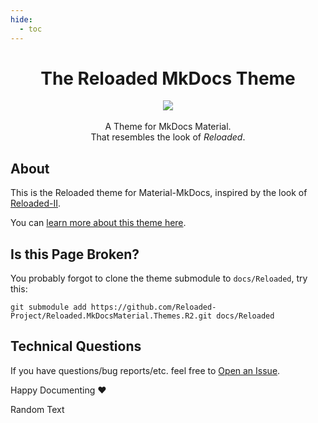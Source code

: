 ```yaml
---
hide:
  - toc
---
```


<div align="center">
	<h1>The Reloaded MkDocs Theme</h1>
	<img src="Reloaded/Images/Reloaded-Icon.png"/>
	<br/> <br/>
    A Theme for MkDocs Material.
    <br/>
    That resembles the look of <i>Reloaded</i>.
</div>

## About

This is the Reloaded theme for Material-MkDocs, inspired by the look of [Reloaded-II](https://reloaded-project.github.io/Reloaded-II/).  

You can [learn more about this theme here](https://reloaded-project.github.io/Reloaded.MkDocsMaterial.Themes.R2/Pages/).  

## Is this Page Broken?

You probably forgot to clone the theme submodule to `docs/Reloaded`, try this:

```
git submodule add https://github.com/Reloaded-Project/Reloaded.MkDocsMaterial.Themes.R2.git docs/Reloaded
```

## Technical Questions

If you have questions/bug reports/etc. feel free to [Open an Issue](https://github.com/Reloaded-Project/Reloaded.MkDocsMaterial.Themes.R2/issues/new).

Happy Documenting ❤️

Random Text